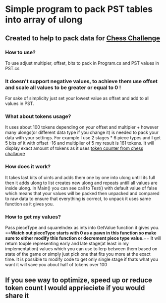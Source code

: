 # Simple program to pack PST tables into array of ulong
## Created to help to pack data for [Chess Challenge](https://github.com/SebLague/Chess-Challenge)

### How to use?
To use adjust multipier, offset, bits to pack in Program.cs and PST values in PST.cs

### It doesn't support negative values, to achieve them use offset and scale all values to be greater or equal to 0 !
For sake of simplicity just set your lowest value as offset and add to all values in PST.


### What about tokens usage?
It uses about 100 tokens depending on your offset and multipier + however many ulongs(or different data type if you change it) is needed to pack your data with your settings.
For example I use 2 stages * 6 piece types and I get 5 bits of it with offset -16 and multiplier of 5 my result is 161 tokens.
It will display exact amount of tokens as it uses [token counter from chess challange](https://github.com/SebLague/Chess-Challenge/tree/main/Chess-Challenge/src/Framework/Application/Helpers/Token%20Counter)

### How does it work?
It takes last bits of uints and adds them one by one into ulong untill its full then it adds ulong to list creates new ulong and repeats untill all values are inside ulong.
In Main() you can see call to Test() with default value of false which means that your values will be packed then unpacked and compared to raw data to ensure that everything is correct, to unpack it uses same function as it gives you.

### How to get my values?
Pass pieceType and squareIndex as ints into GetValue function it gives you. 
==**Watch out pieceType starts with 0 as a pawn in this function so make sure to either modify this function or decrement piece type value.**==
It will return touple representing early and late stage(at least in my implementation) values which you can use to lerp between them based on state of the game or simply just pick one that fits you more at the exact time.
It is possible to modify code to get only single stage if thats what you want it will save you about half of tokens over 100


## If you see way to optimize, speed up or reduce token count I would apprieciete if you would share it

